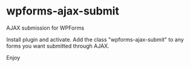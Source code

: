 # wpforms-ajax-submit


AJAX submission for WPForms

Install plugin and activate. Add the class "wpforms-ajax-submit" to any forms you want submitted
through AJAX.

Enjoy
